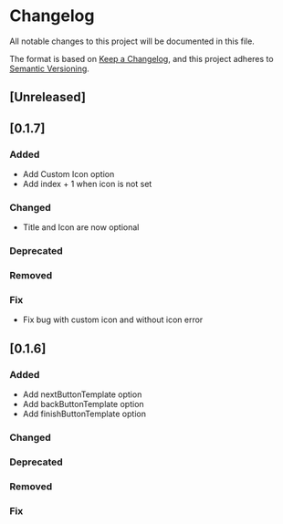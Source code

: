 # Changelog
All notable changes to this project will be documented in this file.

The format is based on [Keep a Changelog](https://keepachangelog.com/en/1.0.0/),
and this project adheres to [Semantic Versioning](https://semver.org/spec/v2.0.0.html).

## [Unreleased]
## [0.1.7]
### Added
- Add Custom Icon option
- Add index + 1 when icon is not set

### Changed
- Title and Icon are now optional


### Deprecated 

### Removed

### Fix
- Fix bug with custom icon and without icon error
## [0.1.6]
### Added
- Add nextButtonTemplate option
- Add backButtonTemplate option
- Add finishButtonTemplate option

### Changed

### Deprecated 

### Removed

### Fix





